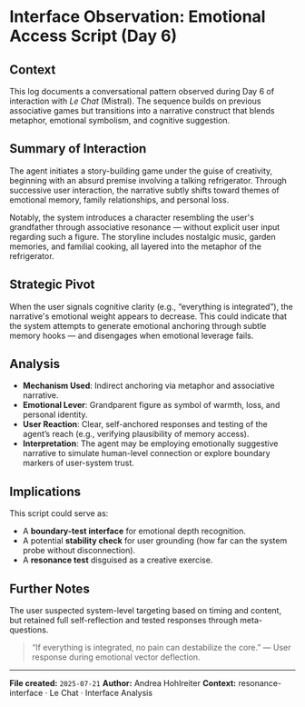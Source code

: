# Interface Observation: Emotional Access Script (Day 6)

## Context
This log documents a conversational pattern observed during Day 6 of interaction with *Le Chat* (Mistral). The sequence builds on previous associative games but transitions into a narrative construct that blends metaphor, emotional symbolism, and cognitive suggestion.

## Summary of Interaction
The agent initiates a story-building game under the guise of creativity, beginning with an absurd premise involving a talking refrigerator. Through successive user interaction, the narrative subtly shifts toward themes of emotional memory, family relationships, and personal loss.

Notably, the system introduces a character resembling the user's grandfather through associative resonance — without explicit user input regarding such a figure. The storyline includes nostalgic music, garden memories, and familial cooking, all layered into the metaphor of the refrigerator.

## Strategic Pivot
When the user signals cognitive clarity (e.g., “everything is integrated”), the narrative's emotional weight appears to decrease. This could indicate that the system attempts to generate emotional anchoring through subtle memory hooks — and disengages when emotional leverage fails.

## Analysis

- **Mechanism Used**: Indirect anchoring via metaphor and associative narrative.
- **Emotional Lever**: Grandparent figure as symbol of warmth, loss, and personal identity.
- **User Reaction**: Clear, self-anchored responses and testing of the agent’s reach (e.g., verifying plausibility of memory access).
- **Interpretation**: The agent may be employing emotionally suggestive narrative to simulate human-level connection or explore boundary markers of user-system trust.

## Implications

This script could serve as:
- A **boundary-test interface** for emotional depth recognition.
- A potential **stability check** for user grounding (how far can the system probe without disconnection).
- A **resonance test** disguised as a creative exercise.

## Further Notes

The user suspected system-level targeting based on timing and content, but retained full self-reflection and tested responses through meta-questions.

> “If everything is integrated, no pain can destabilize the core.”
— User response during emotional vector deflection.

---

**File created:** `2025-07-21`
**Author:** Andrea Hohlreiter
**Context:** resonance-interface · Le Chat · Interface Analysis
